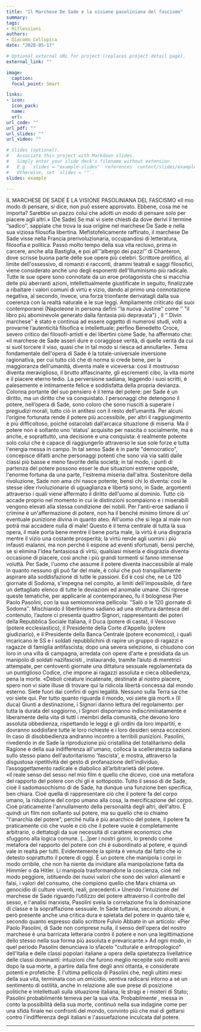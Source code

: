 ```yaml
---
title: "Il Marchese De Sade e la visione pasoliniana del fascismo"
summary:
tags:
- Riflessioni
authors:
- Giacomo Cellupica
date: "2020-05-17"

# Optional external URL for project (replaces project detail page).
external_link: ""

image:
  caption:
  focal_point: Smart

links:
- icon:
  icon_pack:
  name:
  url:
url_code: ""
url_pdf: ""
url_slides: ""
url_video: ""

# Slides (optional).
#   Associate this project with Markdown slides.
#   Simply enter your slide deck's filename without extension.
#   E.g. `slides = "example-slides"` references `content/slides/example-slides.md`.
#   Otherwise, set `slides = ""`.
slides: example

---
```


IL MARCHESE DE SADE E LA VISIONE PASOLINIANA DEL FASCISMO
«Il mio modo di pensare, si dice, non può essere approvato. Ebbene, cosa me ne importa? Sarebbe un pazzo colui che adotti un modo di pensare solo per piacere agli altri.»  (De Sade)
Se mai vi siete chiesti da dove derivi il termine ‘’sadico’’, sappiate che trova la sua origine nel marchese De Sade e nella sua viziosa filosofia libertina. Mefistofelicamente raffinato, il marchese De Sade visse nella Francia prerivoluzionaria, occupandosi di letteratura, filosofia e politica. Passò molto tempo della sua vita recluso, prima in carcere, anche alla Bastiglia, e poi all’’’albergo dei pazzi’’ di Chanteron, dove scrisse buona parte delle sue opere più celebri. Scrittore prolifico, al limite dell'ossessivo, di romanzi e racconti, drammi teatrali e saggi filosofici, viene considerato anche uno degli esponenti dell'Illuminismo più radicale. Tutte le sue opere sono connotate da un eroe protagonista che si macchia delle più aberranti azioni, intellettualmente giustificate in seguito, finalizzate a ribaltare i valori comuni di virtù e vizio, dando al primo una connotazione negativa, al secondo, invece, una forza trionfante derivatagli dalla sua coerenza con la realtà naturale e le sue leggi.  Ampliamente criticato  dai suoi contemporanei (Napoleone in persona definì ‘’la nuova Justine’’ come ‘’ "il libro più abominevole generato dalla fantasia più depravata") , il ‘’ Divin marchese’’ è stato e continua ad essere oggetto di numerosi studi, volti a provarne l’autenticità filsofica e intellettuale; perfino Benedetto Croce, severo critico dei filosofi-artisti e dei libertini come Sade, ha affermato che: «il marchese de Sade asserì dure e coraggiose verità, di quelle verità da cui si suol torcere il viso, quasi che in tal modo si riesca ad annullarle». Tema fondamentale dell'opera di Sade è la totale-universale inversione ragionativa, per cui tutto ciò che di norma si crede bene, per la maggioranza dell'umanità,  diventa male e viceversa: così il mostruoso diventa meraviglioso, il brutto affascinante, gli escrementi cibo, la vita morte e il piacere eterno tedio. La perversione sadiana, leggendo i suoi scritti, è palesemente e  intimamente felice e soddisfatta della propria devianza. Colonna portante del suo pensiero è il tema del potere: per Sade è un diritto, ma un diritto che va conquistato. I personaggi che detengono il potere, nell’opera di Sade, sono coloro che sono riusciti a superare i pregiudizi morali, tutto ciò in antitesi con il resto dell’umanità. Per alcuni l’origine fortunata rende il potere più accessibile, per altri il raggiungimento è più difficoltoso, poiché ostacolati dall’arcaica situazione di miseria. Ma il potere non è soltanto uno 'status' acquisito per nascita o socialmente, ma è anche, e soprattutto, una decisione e una conquista: è realmente potente solo colui che è capace di raggiungerlo attraverso le sue sole forze e tutta l'energia messa in campo. In tal senso Sade è in parte "democratico", concepisce difatti anche personaggi potenti che sono via via saliti dalle classi più basse e meno favorite della società; in tal modo, i punti di partenza del potere possono esser le due situazioni estreme opposte, l'enorme fortuna da una parte, l'estrema miseria dall'altra. Sostenitore della rivoluzione, Sade non ama chi nasce potente, bensì chi lo diventa: così le stesse idee rivoluzionarie di uguaglianza e libertà  sono, in Sade, argomenti attraverso i quali viene affermato il diritto dell'uomo al dominio. Tutto ciò accade proprio nel momento in cui le distinzioni scompaiono e i miserabili vengono elevati alla stessa condizione dei nobili. Per l'anti-eroe sadiano il crimine è un'affermazione di potere, non ha il benché minimo timore di un’ eventuale punizione divina in quanto ateo. All'uomo che si lega al male non potrà mai accadere nulla di male! Questo è il tema centrale di tutta la sua opera, il male porta bene mentre il bene porta male, la virtù è una disgrazia mentre il vizio una costante prosperità; la virtù rende agli uomini i più infausti malanni, ma non perché li espone ad eventi sfortunati, bensì perché, se si elimina l'idea fantasiosa di virtù, qualsiasi miseria e disgrazia diventa occasione di piacere, così anche i più grandi tormenti si fanno immense voluttà. Per Sade, l'uomo che assume il potere diventa inaccessibile al male in quanto nessuno gli può far del male, è colui che può tranquillamente aspirare alla soddisfazione di tutte le passioni. Ed è così che, ne Le 120 giornate di Sodoma, s'impegna nel compito, ai limiti dell'impossibile, di fare un dettagliato elenco di tutte le deviazioni ed anomalie umane.
Chi riprese queste tematiche, per applicarle al contemporaneo, fu il bolognese Pier Paolo Pasolini, con la sua semiomonima pellicola: ‘’Salò o le 120 giornate di Sodoma’’. Mischiando il libertinismo sadiano ad una struttura dantesca del contenuto, l’autore ci presenta quattro Signori, rappresentanti dei poteri della Repubblica Sociale Italiana, il Duca (potere di casta), il Vescovo (potere ecclesiastico), il Presidente della Corte d'Appello (potere giudiziario), e il Presidente della Banca Centrale (potere economico), i quali incaricano le SS e i soldati repubblichini di rapire un gruppo di ragazzi e ragazze di famiglia antifascista; dopo una severa selezione, si chiudono con loro in una villa di campagna, arredata con opere d'arte e presidiata da un manipolo di soldati nazifascisti , instaurando, tramite l’aiuto di meretrici attempate, per centoventi giornate una dittatura sessuale regolamentata da un puntiglioso Codice, che impone ai ragazzi assoluta e cieca obbedienza, pena la morte.
 «Deboli creature incatenate, destinate al nostro piacere, spero non vi siate illuse di trovare qui la ridicola libertà concessa dal mondo esterno. Siete fuori dai confini di ogni legalità. Nessuno sulla Terra sa che voi siete qui. Per tutto quanto riguarda il mondo, voi siete già morti.»  (Il duca)
Giunti a destinazione, i Signori danno lettura del regolamento: per tutta la durata del soggiorno, i Signori disporranno indiscriminatamente e liberamente della vita di tutti i membri della comunità, che devono loro assoluta obbedienza, rispettando le leggi e gli ordini da loro impartiti, e dovranno soddisfare tutte le loro richieste e i loro desideri senza eccezioni. In caso di disobbedienza andranno incontro a terribili punizioni.  Pasolini, rivedendo in de Sade la riproduzione più cristallina del totalitarismo della Ragione e della sua indifferenza all'umano, colloca la scelleratezza sadiana sullo stesso piano dell'autoritarismo 'fascista',  e mostra, attraverso la disgustosa ripetitività del gesto di profanazione dell'individuo, l’assoggettamento radicale e diabolico all’arbitrarietà del potere.  
«il reale senso del sesso nel mio film è quello che dicevo, cioè una metafora del rapporto del potere con chi gli è sottoposto. Tutto il sesso di de Sade, cioè il sadomasochismo di de Sade, ha dunque una funzione ben specifica, ben chiara. Cioè quella di rappresentare ciò che il potere fa del corpo umano, la riduzione del corpo umano alla cosa, la mercificazione del corpo. Cioè praticamente l'annullamento della personalità degli altri, dell'altro. È quindi un film non soltanto sul potere, ma su quello che io chiamo "l'anarchia del potere", perché nulla è più anarchico del potere, il potere fa praticamente ciò che vuole e ciò che il potere vuole è completamente arbitrario, o dettatogli da sue necessità di carattere economico che sfuggono alla logica comune. [...]per i nostri giorni, lo prendo come metafora del rapporto del potere con chi è subordinato al potere, e quindi vale in realtà per tutti. Evidentemente la spinta è venuta dal fatto che io detesto soprattutto il potere di oggi. È un potere che manipola i corpi in modo orribile, che non ha niente da invidiare alla manipolazione fatta da Himmler o da Hitler. Li manipola trasformandone la coscienza, cioè nel modo peggiore, istituendo dei nuovi valori che sono dei valori alienanti e falsi, i valori del consumo, che compiono quello che Marx chiama un genocidio di culture viventi, reali, precedenti.»
Unendo l'intuizione del marchese de Sade riguardo l’utilizzo del potere attraverso il controllo del sesso, e l'analisi marxista, Pasolini svela la correlazione fra la dominazione di classe e la sopraffazione sessuale. In Sade tuttavia, secondo alcuni, è però presente anche una critica dura e spietata del potere in quanto tale e, secondo quanto espresso dallo scrittore Fulvio Abbate in un articolo: «Pier Paolo Pasolini, di Sade non comprese nulla, il senso dell'opera del nostro marchese è una barricata letteraria contro il potere e non una legittimazione dello stesso nella sua forma più assoluta e prevaricante.» Ad ogni modo, in quel periodo Pasolini denunciava lo sfacelo "culturale e antropologico" dell'Italia e delle classi popolari italiane a opera della spietatezza livellatrice delle classi dominanti: intuizioni che furono meglio recepite solo molti anni dopo la sua morte, a partire dalla fine degli anni ottanta, e considerate potenti e profetiche. È l'ultima pellicola di Pasolini che, negli ultimi mesi della sua vita, terminata con un omicidio, sentiva radicarsi intorno a sé un sentimento di ostilità, anche in relazione alle sue prese di posizione politiche e intellettuali sulla situazione italiana, le stragi e i misteri di Stato; Pasolini probabilmente temeva per la sua vita. Probabilmente , messa in conto la possibilità della sua morte, continuò nella sua indagine come per una sfida finale nei confronti del mondo, convinto più che mai di gettarsi contro l'indifferenza degli italiani e l'assuefazione inculcata dal potere.

---
